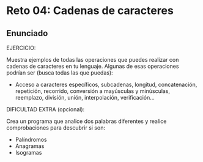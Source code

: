 # Reto 04: Cadenas de caracteres

## Enunciado

EJERCICIO:

Muestra ejemplos de todas las operaciones que puedes realizar con cadenas de caracteres en tu lenguaje. Algunas de esas operaciones podrían ser (busca todas las que puedas):

- Acceso a caracteres específicos, subcadenas, longitud, concatenación, repetición, recorrido, conversión a mayúsculas y minúsculas, reemplazo, división, unión, interpolación, verificación...

DIFICULTAD EXTRA (opcional):

Crea un programa que analice dos palabras diferentes y realice comprobaciones para descubrir si son:

- Palíndromos
- Anagramas
- Isogramas
